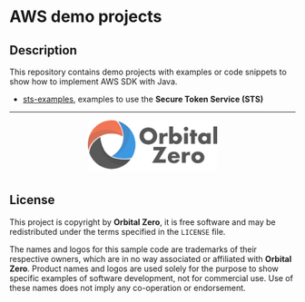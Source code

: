 # AWS demo projects

## Description

This repository contains demo projects with examples or code snippets to show how to implement AWS SDK with Java.

 -  [sts-examples](./sts-examples), examples to use the **Secure Token Service (STS)**


---

<p align="center">
  <img src="src/site/resources/images/company-logo-min.png" style=" height: 90px; border-bottom:1px none #ebb349; padding:0 10px 6px 10px ;"/>
</p>

License
-------

This project is copyright by **Orbital Zero**, it is free software and may be redistributed under the terms specified in the `LICENSE` file.

The names and logos for this sample code are trademarks of their respective owners, which are in no way associated or affiliated with **Orbital Zero**. Product names and logos are used solely for the purpose to show specific examples of software development, not for commercial use. Use of these names does not imply any co-operation or endorsement.